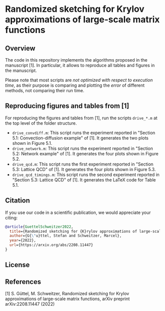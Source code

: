 # Randomized sketching for Krylov approximations of large-scale matrix functions

## Overview

The code in this repository implements the algorithms proposed in the manuscript [1]. In particular, it allows to reproduce all tables and figures in the manuscript. 

Please note that most scripts are *not optimized with respect to execution time*, as their purpose is comparing and plotting the *error* of different methods, not comparing their run time.

## Reproducing figures and tables from [1]
For reproducing the figures and tables from [1], run the scripts `drive_*.m` at the top level of the folder structure. 

- `drive_convdiff.m`: This script runs the experiment reported in "Section 5.1: Convection-diffusion example" of [1]. It generates the two plots shown in Figure 5.1.
- `drive_network.m`: This script runs the experiment reported in "Section 5.2: Network example" of [1]. It generates the four plots shown in Figure 5.2.
- `drive_qcd.m`: This script runs the first experiment reported in "Section 5.3: Lattice QCD" of [1]. It generates the four plots shown in Figure 5.3.
- `drive_qcd_timings.m`: This script runs the second experiment reported in "Section 5.3: Lattice QCD" of [1]. It generates the LaTeX code for Table 5.1.

## Citation
If you use our code in a scientific publication, we would appreciate your citing:

```bibtex
@article{GuettelSchweitzer2022,
  title={Randomized sketching for {K}rylov approximations of large-scale matrix functions},
  author={G{\"u}ttel, Stefan and Schweitzer, Marcel},
  year={2022},
  url={https://arxiv.org/abs/2208.11447}
}
```

## License


## References
[1] S. Güttel, M. Schweitzer, Randomized sketching for Krylov approximations of large-scale matrix functions, arXiv preprint arXiv:2208.11447 (2022)